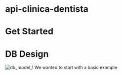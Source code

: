 # api-clinica-dentista

# Get Started

# DB Design
![db_model_1](https://i.imgur.com/3sylcwL.png)
We wanted to start with a basic example